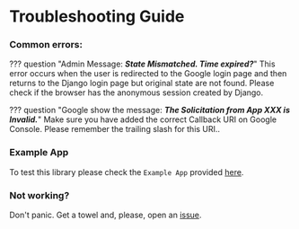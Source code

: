 # Troubleshooting Guide

### Common errors:

??? question "Admin Message: _**State Mismatched. Time expired?**_"
    This error occurs when the user is redirected to the Google login page and then returns to the Django login page but
    original state are not found. Please check if the browser has the anonymous session created by Django.

??? question "Google show the message: _**The Solicitation from App XXX is Invalid.**_"
    Make sure you have added the correct Callback URI on Google Console. Please remember the trailing slash for this URI..

### Example App

To test this library please check the `Example App` provided [here](https://github.com/megalus/django-google-sso/tree/main/example_app).

### Not working?

Don't panic. Get a towel and, please, open an [issue](https://github.com/megalus/django-google-sso/issues).
